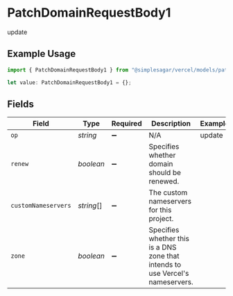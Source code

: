 # PatchDomainRequestBody1

update

## Example Usage

```typescript
import { PatchDomainRequestBody1 } from "@simplesagar/vercel/models/patchdomainop.js";

let value: PatchDomainRequestBody1 = {};
```

## Fields

| Field                                                                          | Type                                                                           | Required                                                                       | Description                                                                    | Example                                                                        |
| ------------------------------------------------------------------------------ | ------------------------------------------------------------------------------ | ------------------------------------------------------------------------------ | ------------------------------------------------------------------------------ | ------------------------------------------------------------------------------ |
| `op`                                                                           | *string*                                                                       | :heavy_minus_sign:                                                             | N/A                                                                            | update                                                                         |
| `renew`                                                                        | *boolean*                                                                      | :heavy_minus_sign:                                                             | Specifies whether domain should be renewed.                                    |                                                                                |
| `customNameservers`                                                            | *string*[]                                                                     | :heavy_minus_sign:                                                             | The custom nameservers for this project.                                       |                                                                                |
| `zone`                                                                         | *boolean*                                                                      | :heavy_minus_sign:                                                             | Specifies whether this is a DNS zone that intends to use Vercel's nameservers. |                                                                                |